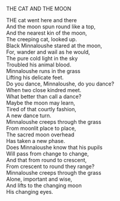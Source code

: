 THE CAT AND THE MOON  
  
THE cat went here and there  
And the moon spun round like a top,  
And the nearest kin of the moon,  
The creeping cat, looked up.  
Black Minnaloushe stared at the moon,  
For, wander and wail as he would,  
The pure cold light in the sky  
Troubled his animal blood.  
Minnaloushe runs in the grass  
Lifting his delicate feet.  
Do you dance, Minnaloushe, do you dance?  
When two close kindred meet.  
What better than call a dance?  
Maybe the moon may learn,  
Tired of that courtly fashion,  
A new dance turn.  
Minnaloushe creeps through the grass  
From moonlit place to place,  
The sacred moon overhead  
Has taken a new phase.  
Does Minnaloushe know that his pupils  
Will pass from change to change,  
And that from round to crescent,  
From crescent to round they range?  
Minnaloushe creeps through the grass  
Alone, important and wise,  
And lifts to the changing moon  
His changing eyes.  
